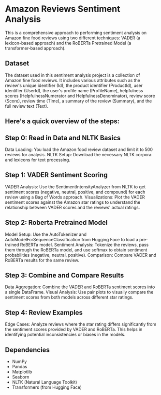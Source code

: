 # Amazon Reviews Sentiment Analysis

This is a comprehensive approach to performing sentiment analysis on Amazon fine food reviews using two different techniques: VADER (a lexicon-based approach) and the RoBERTa Pretrained Model (a transformer-based approach). 

## Dataset
The dataset used in this sentiment analysis project is a collection of Amazon fine food reviews. It includes various attributes such as the review's unique identifier (Id), the product identifier (ProductId), user identifier (UserId), the user's profile name (ProfileName), helpfulness scores (HelpfulnessNumerator and HelpfulnessDenominator), review score (Score), review time (Time), a summary of the review (Summary), and the full review text (Text).

## Here's a quick overview of the steps:

## Step 0: Read in Data and NLTK Basics
Data Loading: You load the Amazon food review dataset and limit it to 500 reviews for analysis.
NLTK Setup: Download the necessary NLTK corpora and lexicons for text processing.

## Step 1: VADER Sentiment Scoring
VADER Analysis: Use the SentimentIntensityAnalyzer from NLTK to get sentiment scores (negative, neutral, positive, and compound) for each review using a Bag of Words approach.
Visualizations: Plot the VADER sentiment scores against the Amazon star ratings to understand the relationship between VADER scores and the reviews' actual ratings.

## Step 2: Roberta Pretrained Model
Model Setup: Use the AutoTokenizer and AutoModelForSequenceClassification from Hugging Face to load a pre-trained RoBERTa model.
Sentiment Analysis: Tokenize the reviews, pass them through the RoBERTa model, and use softmax to obtain sentiment probabilities (negative, neutral, positive).
Comparison: Compare VADER and RoBERTa results for the same review.

## Step 3: Combine and Compare Results
Data Aggregation: Combine the VADER and RoBERTa sentiment scores into a single DataFrame.
Visual Analysis: Use pair plots to visually compare the sentiment scores from both models across different star ratings.

## Step 4: Review Examples
Edge Cases: Analyze reviews where the star rating differs significantly from the sentiment scores provided by VADER and RoBERTa. This helps in identifying potential inconsistencies or biases in the models.

## Dependencies
- NumPy
- Pandas
- Matplotlib
- Seaborn
- NLTK (Natural Language Toolkit)
- Transformers (from Hugging Face)
